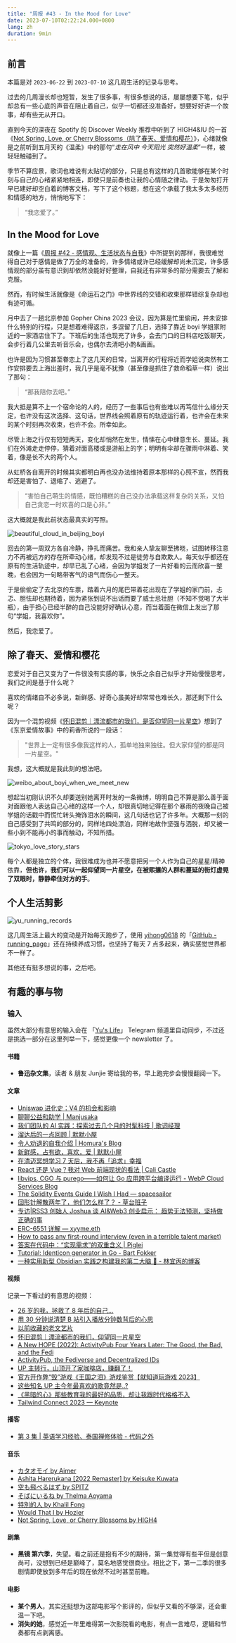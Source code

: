 ```yaml
---
title: "周报 #43 - In the Mood for Love"
date: 2023-07-10T02:22:24.000+0800
lang: zh
duration: 9min
---
```




## 前言

本篇是对 `2023-06-22` 到 `2023-07-10` 这几周生活的记录与思考。

过去的几周漫长却也短暂，发生了很多事，有很多想说的话，屡屡想要下笔，似乎却总有一些心底的声音在阻止着自己，似乎一切都还没准备好，想要好好讲一个故事，却有些无从开口。

直到今天的深夜在 Spotify 的 Discover Weekly 推荐中听到了 HIGH4&IU 的一首《[Not Spring, Love, or Cherry Blossoms（除了春天、爱情和樱花）](https://www.youtube.com/watch?v=-4ylBOzDEnU)》，心绪就像是之前听到五月天的《温柔》中的那句“*走在风中 今天阳光 突然好温柔*”一样，被轻轻触碰到了。

季节不算应景，歌词也难说有太贴切的部分，只是总有这样的几首歌能够在某个时刻与自己的心绪紧紧地相连，即使只是前奏也让我的心情随之律动。于是匆匆打开早已建好却空白着的博客文档，写下了这个标题，想在这个承载了我太多太多经历和情感的地方，悄悄地写下：

> “我恋爱了。”

## In the Mood for Love

就像上一篇《[周报 #42 - 感情观、生活状态与自我](https://www.pseudoyu.com/zh/2023/06/21/weekly_review_20230621/)》中所提到的那样，我很难觉得自己对于感情是做了万全的准备的，许多情绪或许已经缓解却尚未沉淀，许多感情观的部分虽有意识到却依然没能好好整理，自我还有非常多的部分需要去了解和克服。

然而，有时候生活就像是《命运石之门》中世界线的交错和收束那样错综复杂却也有迹可循。

月中去了一趟北京参加 Gopher China 2023 会议，因为算是忙里偷闲，并未安排什么特别的行程，只是想着难得返京，多逗留了几日，选择了靠近 boyi 学姐家附近的一家酒店住下了。下班后的生活也现充了许多，会去门口的日料店吃饭聊天，会步行着几公里去听音乐会，也偶尔去清吧小酌&画画。

也许是因为习惯甚至眷恋上了这几天的日常，当离开的行程将近而学姐说突然有工作安排要去上海出差时，我几乎是毫不犹豫（甚至像是抓住了救命稻草一样）说出了那句：

> “那我陪你去吧。”

我大抵是算不上一个宿命论的人的，经历了一些事后也有些难以再笃信什么缘分天定，也许没有这次选择、这句话，世界线会照着原有的轨迹运行着，也许会在未来的某个时刻再次收束，也许不会。所幸如此。

尽管上海之行仅有短短两天，变化却悄然在发生，情愫在心中肆意生长、蔓延。我们在外滩走走停停，猜着对面高楼或是游船上的字；明明有伞却在骤雨中淋着、笑着，像是长不大的两个人。

从虹桥各自离开的时候其实都明白再也没办法维持着原本那样的心照不宣，然而我却还是害怕了、退缩了、逃避了。

> “害怕自己萌生的情感，既怕糟糕的自己没办法承载这样复杂的关系，又怕自己贪恋一时欢喜的口是心非。”

这大概就是我此前状态最真实的写照。

![beautiful_cloud_in_beijing_boyi](https://image.pseudoyu.com/images/beautiful_cloud_in_beijing_boyi.png)

回去的第一周双方各自冷静，挣扎而痛苦。我和亲人挚友聊至拂晓，试图转移注意力不再被远方的存在所牵动心绪，却发现不过是徒劳与自欺欺人。每天似乎都还在原有的生活轨迹中，却早已乱了心绪，会因为学姐发了一片好看的云而欣喜一整晚，也会因为一句略带客气的语气而伤心一整天。

于是偷偷定了去北京的车票，踏着六月的尾巴带着花出现在了学姐的家门前，忐忑、胆怯却也期待着，因为紧张到说不出话而要了威士忌壮胆（不知不觉喝了大半瓶），由于担心已经半醉的自己没能好好确认心意，而当着面在微信上发出了那句“学姐，我喜欢你”。

然后，我恋爱了。

## 除了春天、爱情和樱花

恋爱对于自己又变为了一件很没有实感的事，快乐之余自己似乎才开始慢慢思考，我们之间是基于什么呢？

喜欢的情绪自不必多说，新鲜感、好奇心虽美好却常常也难长久，那还剩下什么呢？

因为一个混剪视频《[怀旧混剪｜漂流都市的我们，是否仰望同一片星空](https://www.bilibili.com/video/BV1Va4y1w7rh/)》想到了《东京爱情故事》中的莉香所说的一段话：

> "世界上一定有很多像我这样的人，孤单地独来独往。但大家仰望的都是同一片星空。"

我想，这大概就是我此刻的想法吧。

![weibo_about_boyi_when_we_meet_new](https://image.pseudoyu.com/images/weibo_about_boyi_when_we_meet_new.png)

想起当初刚认识不久却要送别她离开时发的一条微博，明明自己不算是那么善于面对面跟他人表达自己心绪的这样一个人，却很真切地记得在那个暴雨的夜晚自己被学姐的话戳中而慌忙转头掩饰泪水的瞬间，这几句话也记了许多年。大概那一刻的自己感受到了共鸣的部分的，同样地四处漂泊，同样地故作坚强与洒脱，却又被一些小到不能再小的事而触动，不知所措。

![tokyo_love_story_stars](https://image.pseudoyu.com/images/tokyo_love_story_stars.png)

每个人都是独立的个体，我很难成为也并不愿意把另一个人作为自己的星星/精神依靠，**但也许，我们可以一起仰望同一片星空，在被熙攘的人群和蔓延的街灯虚晃了双眼时，静静牵住对方的手**。

## 个人生活剪影

![yu_running_records](https://image.pseudoyu.com/images/yu_running_records.png)

这几周生活上最大的变动是开始每天跑步了，使用 [yihong0618](https://twitter.com/yihong0618) 的「[GitHub - running_page](https://github.com/yihong0618/running_page)」还在持续养成习惯，也坚持了每天 7 点多起来，确实感觉世界都不一样了。

其他还有挺多想说的事，之后吧。

## 有趣的事与物

### 输入

虽然大部分有意思的输入会在 「[Yu's Life](https://t.me/pseudoyulife)」 Telegram 频道里自动同步，不过还是挑选一部分在这里列举一下，感觉更像一个 newsletter 了。

#### 书籍

- **鲁迅杂文集**，读者 & 朋友 Junjie 寄给我的书，早上跑完步会慢慢翻阅一下。

#### 文章

- [Uniswap 进化史：V4 的机会和影响](https://ld-capital.medium.com/uniswap%E8%BF%9B%E5%8C%96%E5%8F%B2-v4%E7%9A%84%E6%9C%BA%E4%BC%9A%E5%92%8C%E5%BD%B1%E5%93%8D-626fb76db713)
- [聊聊公益和助学 | Manjusaka](https://www.manjusaka.blog/posts/2023/06/25/love-and-hope-is-all-we-need/index.html)
- [我们团队的 AI 实践：探索过去几个月的时髦科技 | 歌词经理](https://quail.ink/lyric/p/our-ai-practice-exploring-trendy-technology-of-the-past-few-months)
- [溜达后的一点回顾 | 默默小屋](https://www.gexiao.me/2023/07/01/lets-wander/)
- [令人劝退的自我介绍 | Homura's Blog](https://homura.live/2023/07/02/Other/dissuasive-self-presentation/index.html)
- [新鲜感，占有欲，喜欢，爱 | 默默小屋](https://www.gexiao.me/2016/11/01/love-and-marriage/)
- [在清迈冥想学习 7 天后，我不再「追求」幸福](https://lutaonan.com/blog/7-days-meditation/)
- [React 还是 Vue？我对 Web 前端现状的看法 | Cali Castle](https://cali.so/blog/react-or-vue-my-take-on-web-dev)
- [libvips, CGO 与 purego——如何让 Go 应用跨平台编译运行 - WebP Cloud Services Blog](https://blog.webp.se/golang-libvips-cgo-zh/)
- [The Solidity Events Guide I Wish I Had — spacesailor](https://mirror.xyz/spacesailor.eth/LEe2yoLoqy97BWHyO6J65XhnG8t33Nmvz_Vsa3ve7rY)
- [回形针解散两年了，他们怎么样了？ - 草台班子](https://matters.town/@amateurs/404541-%E5%9B%9E%E5%BD%A2%E9%92%88%E8%A7%A3%E6%95%A3%E4%B8%A4%E5%B9%B4%E4%BA%86-%E4%BB%96%E4%BB%AC%E6%80%8E%E4%B9%88%E6%A0%B7%E4%BA%86-bafybeifvvbkdcloazpuetjghzry7i2guljtqwnak6rfuiyas2v6uggr7gm)
- [专访|RSS3 创始人 Joshua 谈 AI&Web3 创业启示： 趋势无法预测，坚持做正确的事](https://mp.weixin.qq.com/s/wDBgMvVDopIXsdNA4qi0Vg)
- [ERC-6551 详解 — xyyme.eth](https://mirror.xyz/xyyme.eth/t6vH9iMSbdM-9izoxRFyWCX5gvxs5rmNM8UkZFV4d5w)
- [How to pass any first-round interview \(even in a terrible talent market\)](https://www.lennysnewsletter.com/p/how-to-pass-any-first-round-interview)
- [答案在代码中：“实现需求”的双重含义 | Piglei](https://www.piglei.com/articles/the-answer-is-in-the-code-fulfill-requirements/)
- [Tutorial: Identicon generator in Go - Bart Fokker](https://bartfokker.com/posts/identicon/)
- [一种实用新型 Obsidian 实践之构建我的第二大脑 🧠 - 林宜丙的博客](https://quanru.github.io/2023/06/18/%E4%B8%80%E7%A7%8D%E5%AE%9E%E7%94%A8%E6%96%B0%E5%9E%8B%20Obsidian%20%E5%AE%9E%E8%B7%B5%E4%B9%8B%E6%9E%84%E5%BB%BA%E6%88%91%E7%9A%84%E7%AC%AC%E4%BA%8C%E5%A4%A7%E8%84%91%20%F0%9F%A7%A0/)

#### 视频

记录一下看过的有意思的视频：

- [26 岁的我，拯救了 8 年后的自己...](https://www.bilibili.com/video/BV1Lm4y1e7uc)
- [用 30 分钟说清楚 B 站引入播放分钟数背后的心思](https://www.bilibili.com/video/BV1MX4y1v7NP)
- [以前收藏的老文艺片](https://www.bilibili.com/video/BV1gh411N737)
- [怀旧混剪｜漂流都市的我们，仰望同一片星空](https://www.bilibili.com/video/BV1Va4y1w7rh)
- [A New HOPE (2022): ActivityPub Four Years Later: The Good, the Bad, and the Fedi](https://www.youtube.com/watch?v=vnciCz83t70)
- [ActivityPub, the Fediverse and Decentralized IDs](https://www.youtube.com/watch?v=H219s7oRs40)
- [UP 主转行，山顶开了家咖啡店，赚翻了！](https://www.bilibili.com/video/BV1jg4y1P78T)
- [官方开作弊“毁”游戏《王国之泪》游戏鉴赏【就知道玩游戏 2023】](https://www.bilibili.com/video/BV15m4y1n7eK)
- [这些知名 UP 主今年最喜欢的歌竟然是..?](https://www.bilibili.com/video/BV1zj411U7j4)
- [《黑暗的心》那些教育我的最好的品质，却让我跟时代格格不入](https://www.bilibili.com/video/BV1qF411X7sH)
- [Tailwind Connect 2023 — Keynote](https://www.youtube.com/watch?v=CLkxRnRQtDE)

#### 播客

- [第 3 集 | 英语学习经验、泰国禅修体验 - 代码之外](https://www.listennotes.com/e/40b7406a881442e8bd6c1023f516d57c)

#### 音乐

- [カタオモイ by Aimer](https://open.spotify.com/track/2HovXsvcdJur52BOcYGydz)
- [Ashita Harerukana [2022 Remaster] by Keisuke Kuwata](https://open.spotify.com/track/0TCgKnbqhh7kmlZGER6PNX)
- [空も飛べるはず by SPITZ](https://open.spotify.com/track/3P2aSkjcbUYbcYr13EFE8n)
- [そばにいるね by Thelma Aoyama](https://open.spotify.com/track/1Rvh5RimhF3ndpclBmIdeJ)
- [特別的人 by Khalil Fong](https://open.spotify.com/track/0VTzUEuHYD8s7CgQ15cDPo)
- [Would That I by Hozier](https://open.spotify.com/track/0L3oQdYUvVbsOOPJSkZ3C3)
- [Not Spring, Love, or Cherry Blossoms by HIGH4](https://open.spotify.com/track/1IdM9JrXYuMYiTdM983oH4)

#### 剧集

- **黑镜 第六季**，失望。看之前还是抱有不少的期待，第一集觉得有些平但是创意尚可，没想到已经是巅峰了，莫名地感觉很商业。相比之下，第一二季的很多剧情即使放到多年后的现在依然不过时甚至前瞻。

#### 电影

- **某个男人**，其实还挺想为这部电影写个影评的，但似乎又看的不够深，还会重温一下吧。
- **消失的她**，感觉近一年里难得第一次影院看的电影，有点一言难尽，逻辑和节奏都有点剥离感。
